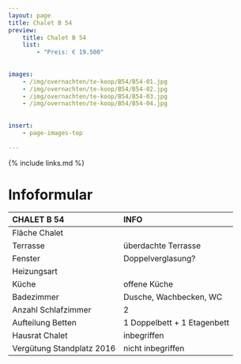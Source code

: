 ```yaml
---
layout: page
title: Chalet B 54
preview: 
    title: Chalet B 54
    list:
        - "Preis: € 19.500"
        
        
images:
    - /img/overnachten/te-koop/B54/B54-01.jpg
    - /img/overnachten/te-koop/B54/B54-02.jpg
    - /img/overnachten/te-koop/B54/B54-03.jpg
    - /img/overnachten/te-koop/B54/B54-04.jpg
    
    
insert:
    - page-images-top
    
---
```


{% include links.md %}



# Infoformular 

CHALET B 54                 | INFO        | 
:---------------------------|:------------|
Fläche Chalet               |
Terrasse                    |überdachte Terrasse  
Fenster                     |Doppelverglasung?
Heizungsart                 |
Küche                       |offene Küche
Badezimmer                  |Dusche, Wachbecken, WC
Anzahl Schlafzimmer         |2
Aufteilung Betten           |1 Doppelbett + 1 Etagenbett
Hausrat Chalet              |inbegriffen
Vergütung Standplatz 2016   |nicht inbegriffen